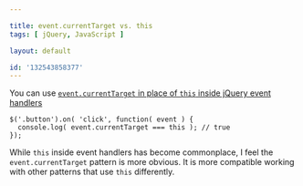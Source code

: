 ```yaml
---

title: event.currentTarget vs. this
tags: [ jQuery, JavaScript ]

layout: default

id: '132543858377'
---
```


You can use [`event.currentTarget` in place of `this` inside jQuery event handlers](https://api.jquery.com/event.currentTarget/)

    $('.button').on( 'click', function( event ) {
      console.log( event.currentTarget === this ); // true
    });

While `this` inside event handlers has become commonplace, I feel the `event.currentTarget` pattern is more obvious. It is more compatible working with other patterns that use `this` differently.
